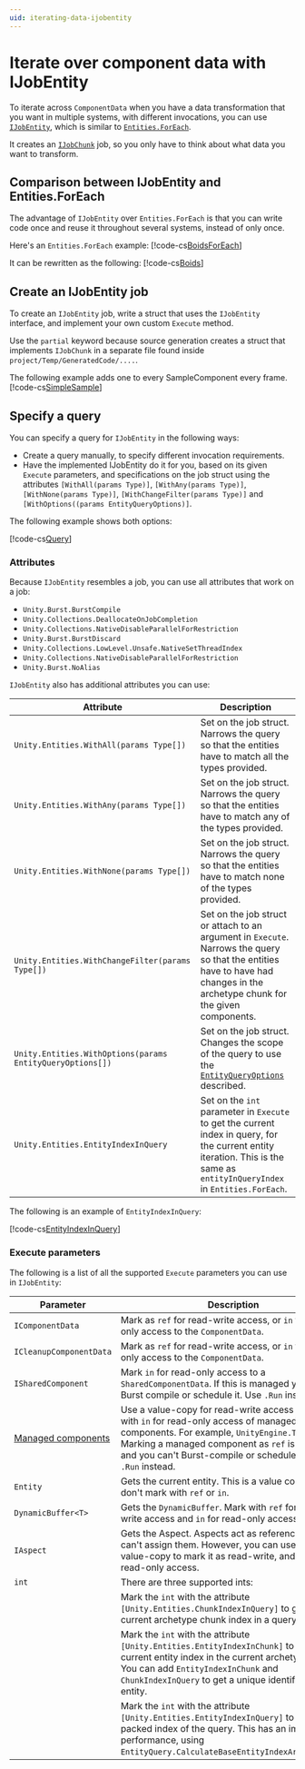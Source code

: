 ```yaml
---
uid: iterating-data-ijobentity
---
```


# Iterate over component data with IJobEntity

To iterate across `ComponentData` when you have a data transformation that you want in multiple systems, with different invocations, you can use [`IJobEntity`](xref:Unity.Entities.IJobEntity), which is similar to [`Entities.ForEach`](iterating-data-entities-foreach.md).

It creates an [`IJobChunk`](xref:Unity.Entities.IJobChunk) job, so you only have to think about what data you want to transform.

## Comparison between IJobEntity and Entities.ForEach

The advantage of `IJobEntity` over `Entities.ForEach` is that you can write code once 
and reuse it throughout several systems, instead of only once.

Here's an `Entities.ForEach` example:
[!code-cs[BoidsForEach](../DocCodeSamples.Tests/JobEntityExamples.cs#BoidsForEach)]

It can be rewritten as the following:
[!code-cs[Boids](../DocCodeSamples.Tests/JobEntityExamples.cs#Boids)]

## Create an IJobEntity job

To create an `IJobEntity` job, write a struct that uses the `IJobEntity` interface, and implement your own custom `Execute` method. 

Use the `partial` keyword because source generation creates a struct that implements `IJobChunk` in a separate file found inside `project/Temp/GeneratedCode/....`.

The following example adds one to every SampleComponent every frame.
[!code-cs[SimpleSample](../DocCodeSamples.Tests/JobEntityExamples.cs#SimpleSample)]

## Specify a query

You can specify a query for `IJobEntity` in the following ways:

* Create a query manually, to specify different invocation requirements.
* Have the implemented IJobEntity do it for you, based on its given `Execute` parameters, and specifications on the job struct using the attributes `[WithAll(params Type)]`, `[WithAny(params Type)]`, `[WithNone(params Type)]`, `[WithChangeFilter(params Type)]` and `[WithOptions((params EntityQueryOptions)]`.

The following example shows both options:

[!code-cs[Query](../DocCodeSamples.Tests/JobEntityExamples.cs#Query)]

### Attributes

Because `IJobEntity` resembles a job, you can use all attributes that work on a job:

* `Unity.Burst.BurstCompile`
* `Unity.Collections.DeallocateOnJobCompletion`
* `Unity.Collections.NativeDisableParallelForRestriction`
* `Unity.Burst.BurstDiscard`
* `Unity.Collections.LowLevel.Unsafe.NativeSetThreadIndex` 
* `Unity.Collections.NativeDisableParallelForRestriction`
* `Unity.Burst.NoAlias`

`IJobEntity` also has additional attributes you can use:

|**Attribute**|**Description**|
|---|---|
|`Unity.Entities.WithAll(params Type[])`| Set on the job struct. Narrows the query so that the entities have to match all the types provided.|
|`Unity.Entities.WithAny(params Type[])`| Set on the job struct. Narrows the query so that the entities have to match any of the types provided.|
|`Unity.Entities.WithNone(params Type[])`| Set on the job struct. Narrows the query so that the entities have to match none of the types provided.|
|`Unity.Entities.WithChangeFilter(params Type[])`| Set on the job struct or attach to an argument in `Execute`. Narrows the query so that the entities have to have had changes in the archetype chunk for the given components.|
|`Unity.Entities.WithOptions(params EntityQueryOptions[])`| Set on the job struct. Changes the scope of the query to use the [`EntityQueryOptions`](xref:Unity.Entities.SystemBase.Entities) described.|
|`Unity.Entities.EntityIndexInQuery`|  Set on the `int` parameter in `Execute` to get the current index in query, for the current entity iteration. This is the same as `entityInQueryIndex` in `Entities.ForEach`.|

The following is an example of `EntityIndexInQuery`:

[!code-cs[EntityIndexInQuery](../DocCodeSamples.Tests/JobEntityExamples.cs#EntityIndexInQuery)]

### Execute parameters

The following is a list of all the supported `Execute` parameters you can use in `IJobEntity`:

|**Parameter**|**Description**|
|---|---|
|`IComponentData`| Mark as `ref` for read-write access, or `in` for read-only access to the `ComponentData`.|
|`ICleanupComponentData`|Mark as `ref` for read-write access, or `in` for read-only access to the `ComponentData`.|
|`ISharedComponent`| Mark `in` for read-only access to a `SharedComponentData`. If this is managed you can't Burst compile or schedule it. Use `.Run` instead.|
|[Managed components](components-managed.md)| Use a value-copy for read-write access or mark with `in` for read-only access of managed components. For example, `UnityEngine.Transform`. Marking a managed component as `ref` is an error, and you can't Burst-compile or schedule it. Use `.Run` instead.|
|`Entity`| Gets the current entity. This is a value copy only, so don't mark with `ref` or `in`.|
|`DynamicBuffer<T>`| Gets the `DynamicBuffer`. Mark with `ref` for read-write access and `in` for read-only access.|
|`IAspect`| Gets the Aspect. Aspects act as references so you can't assign them. However, you can use `ref` and value-copy to mark it as read-write, and `in` for read-only access.|
|`int`| There are three supported ints:|
|| Mark the `int` with the attribute `[Unity.Entities.ChunkIndexInQuery]` to get the current archetype chunk index in a query.  |
||Mark the `int` with the attribute `[Unity.Entities.EntityIndexInChunk]` to get the current entity index in the current archetype chunk. You can add `EntityIndexInChunk` and `ChunkIndexInQuery` to get a unique identifier per entity.|
||Mark the `int` with the attribute `[Unity.Entities.EntityIndexInQuery]` to get the packed index of the query. This has an impact on performance, using `EntityQuery.CalculateBaseEntityIndexArray[Async]`.|

